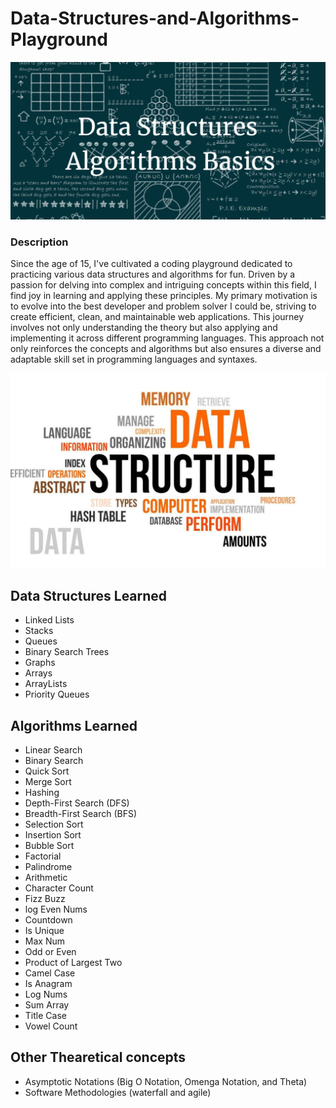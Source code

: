 # Data-Structures-and-Algorithms-Playground

![Image of Data Structures and Algorithms](./Data-Structures-And-Algorithms.png)

### Description
Since the age of 15, I've cultivated a coding playground dedicated to practicing various data structures and algorithms for fun. Driven by a passion for delving into complex and intriguing concepts within this field, I find joy in learning and applying these principles. My primary motivation is to evolve into the best developer and problem solver I could be, striving to create efficient, clean, and maintainable web applications. This journey involves not only understanding the theory but also applying and implementing it across different programming languages. This approach not only reinforces the concepts and algorithms but also ensures a diverse and adaptable skill set in programming languages and syntaxes.


![Image of Data Structures and Algorithms with Concepts](./Data-Structures-and-Algorithms.jpg)

## Data Structures Learned
- Linked Lists
- Stacks
- Queues
- Binary Search Trees
- Graphs
- Arrays
- ArrayLists
- Priority Queues

## Algorithms Learned
- Linear Search
- Binary Search
- Quick Sort
- Merge Sort
- Hashing
- Depth-First Search (DFS)
- Breadth-First Search (BFS)
- Selection Sort
- Insertion Sort
- Bubble Sort
- Factorial
- Palindrome
- Arithmetic
- Character Count
- Fizz Buzz
- log Even Nums
- Countdown
- Is Unique
- Max Num
- Odd or Even
- Product of Largest Two
- Camel Case
- Is Anagram
- Log Nums
- Sum Array
- Title Case
- Vowel Count




## Other Thearetical concepts
- Asymptotic Notations (Big O Notation, Omenga Notation, and Theta)
- Software Methodologies (waterfall and agile)
